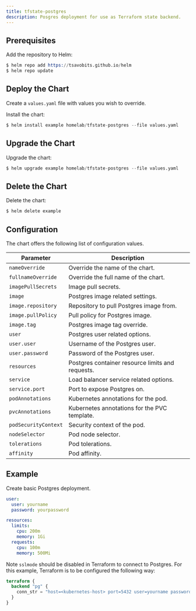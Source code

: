 ```yaml
---
title: tfstate-postgres
description: Posgres deployment for use as Terraform state backend.
---
```


## Prerequisites

Add the repository to Helm:

```s
$ helm repo add https://tsavobits.github.io/helm
$ helm repo update
```

## Deploy the Chart

Create a `values.yaml` file with values you wish to override.

Install the chart:

```s
$ helm install example homelab/tfstate-postgres --file values.yaml
```

## Upgrade the Chart

Upgrade the chart:

```s
$ helm upgrade example homelab/tfstate-postgres --file values.yaml
```

## Delete the Chart

Delete the chart:

```s
$ helm delete example
```

## Configuration

The chart offers the following list of configuration values.

| Parameter | Description
| - | - |
| `nameOverride` | Override the name of the chart. |
| `fullnameOverride` | Override the full name of the chart. |
| `imagePullSecrets` | Image pull secrets. |
| `image` |Postgres image related settings.|
| `image.repository` |Repository to pull Postgres image from.|
| `image.pullPolicy` |Pull policy for Postgres image.|
| `image.tag` |Postgres image tag override.|
| `user` |Postgres user related options.|
| `user.user` |Username of the Postgres user.|
| `user.password` |Password of the Postgres user.|
| `resources` |Postgres container resource limits and requests.|
| `service` |Load balancer service related options.|
| `service.port` |Port to expose Postgres on.|
| `podAnnotations` | Kubernetes annotations for the pod. |
| `pvcAnnotations` | Kubernetes annotations for the PVC template. |
| `podSecurityContext` | Security context of the pod. |
| `nodeSelector` | Pod node selector. |
| `tolerations` | Pod tolerations. |
| `affinity` | Pod affinity. |

## Example

Create basic Postgres deployment.

```yaml
user:
  user: yourname
  password: yourpassword

resources:
  limits:
    cpu: 200m
    memory: 1Gi
  requests:
    cpu: 100m
    memory: 500Mi
```

Note `sslmode` should be disabled in Terraform to connect to Postgres.
For this example, Terraform is to be configured the following way:

```tf
terraform {
  backend "pg" {
    conn_str = "host=<kubernetes-host> port=5432 user=yourname password=yourpassword dbname=yourname sslmode=disable"
  }
}
```
